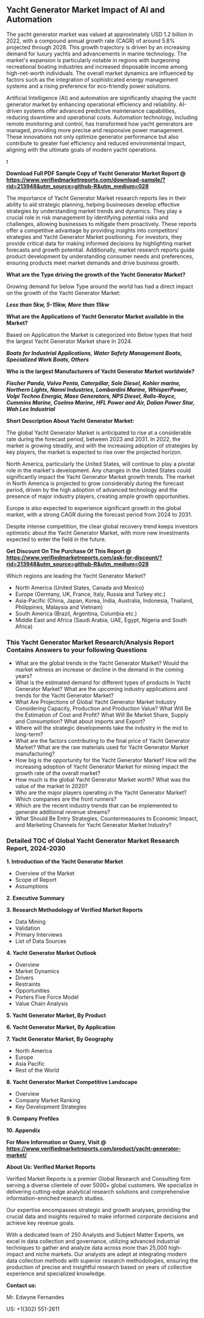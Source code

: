 <h2>Yacht Generator Market Impact of AI and Automation</h2><p>The yacht generator market was valued at approximately USD 1.2 billion in 2022, with a compound annual growth rate (CAGR) of around 5.8% projected through 2028. This growth trajectory is driven by an increasing demand for luxury yachts and advancements in marine technology. The market's expansion is particularly notable in regions with burgeoning recreational boating industries and increased disposable income among high-net-worth individuals. The overall market dynamics are influenced by factors such as the integration of sophisticated energy management systems and a rising preference for eco-friendly power solutions.</p><p>Artificial Intelligence (AI) and automation are significantly shaping the yacht generator market by enhancing operational efficiency and reliability. AI-driven systems offer advanced predictive maintenance capabilities, reducing downtime and operational costs. Automation technology, including remote monitoring and control, has transformed how yacht generators are managed, providing more precise and responsive power management. These innovations not only optimize generator performance but also contribute to greater fuel efficiency and reduced environmental impact, aligning with the ultimate goals of modern yacht operations.</p>t</p><p id="" class=""><strong>Download Full PDF Sample Copy of Yacht Generator Market Report @ <a href="https://www.verifiedmarketreports.com/download-sample/?rid=213948&utm_source=github-R&utm_medium=028" target="_blank">https://www.verifiedmarketreports.com/download-sample/?rid=213948&utm_source=github-R&utm_medium=028</a></strong></p><p>The importance of&nbsp;Yacht Generator Market research reports lies in their ability to aid strategic planning, helping businesses develop effective strategies by understanding market trends and dynamics. They play a crucial role in risk management by identifying potential risks and challenges, allowing businesses to mitigate them proactively. These reports offer a competitive advantage by providing insights into competitors' strategies and Yacht Generator Market positioning. For investors, they provide critical data for making informed decisions by highlighting market forecasts and growth potential. Additionally, market research reports guide product development by understanding consumer needs and preferences, ensuring products meet market demands and drive business growth.</p><p><strong>What are the&nbsp;Type driving the growth of the Yacht Generator Market?</strong></p><p id="" class="">Growing demand for below Type around the world has had a direct impact on the growth of the Yacht Generator Market:</p><em><strong>Less than 5kw, 5-15kw, More than 15kw</strong></em></p><strong>What are the&nbsp;Applications&nbsp;of Yacht Generator Market available in the Market?</strong></p><p id="" class="">Based on Application the Market is categorized into Below types that held the largest Yacht Generator Market share In 2024.</p><em><strong>Boats for Industrial Applications, Water Safety Management Boats, Specialized Work Boats, Others</strong></em></p><strong>Who is the largest Manufacturers of Yacht Generator Market worldwide?</strong></p><p><em><strong>Fischer Panda, Volvo Penta, Caterpillar, Sole Diesel, Kohler marine, Northern Lights, Nanni Industries, Lombardini Marine, WhisperPower, Volpi Techno Energia, Mase Generators, NPS Diesel, Rolls-Royce, Cummins Marine, Coelmo Marine, HFL Power and Air, Dalian Power Star, Wah Lee Industrial</strong></em></p><p id="" class=""><strong>Short Description About Yacht Generator Market:</strong></p><p>The global Yacht Generator Market is anticipated to rise at a considerable rate during the forecast period, between 2023 and 2031. In 2022, the market is growing steadily, and with the increasing adoption of strategies by key players, the market is expected to rise over the projected horizon.</p><p>North America, particularly the United States, will continue to play a pivotal role in the market's development. Any changes in the United States could significantly impact the Yacht Generator Market growth trends. The market in North America is projected to grow considerably during the forecast period, driven by the high adoption of advanced technology and the presence of major industry players, creating ample growth opportunities.</p><p>Europe is also expected to experience significant growth in the global market, with a strong CAGR during the forecast period from 2024 to 2031.</p><p>Despite intense competition, the clear global recovery trend keeps investors optimistic about the Yacht Generator Market, with more new investments expected to enter the field in the future.</p><p id="" class=""><strong>Get Discount On The Purchase Of This Report @ <a href="https://www.verifiedmarketreports.com/ask-for-discount/?rid=213948&utm_source=github-R&utm_medium=028" target="_blank">https://www.verifiedmarketreports.com/ask-for-discount/?rid=213948&utm_source=github-R&utm_medium=028</a></strong></p>Which regions are leading the Yacht Generator Market?</p><ul><li>North America (United States, Canada and Mexico)</li><li>Europe (Germany, UK, France, Italy, Russia and Turkey etc.)</li><li>Asia-Pacific (China, Japan, Korea, India, Australia, Indonesia, Thailand, Philippines, Malaysia and Vietnam)</li><li>South America (Brazil, Argentina, Columbia etc.)</li><li>Middle East and Africa (Saudi Arabia, UAE, Egypt, Nigeria and South Africa)</li></ul><h3 id="" class="">This Yacht Generator Market Research/Analysis Report Contains Answers to your following Questions</h3><ul><li>What are the global trends in the Yacht Generator Market? Would the market witness an increase or decline in the demand in the coming years?</li><li>What is the estimated demand for different types of products in Yacht Generator Market? What are the upcoming industry applications and trends for the Yacht Generator Market?</li><li>What Are Projections of Global Yacht Generator Market Industry Considering Capacity, Production and Production Value? What Will Be the Estimation of Cost and Profit? What Will Be Market Share, Supply and Consumption? What about imports and Export?</li><li>Where will the strategic developments take the industry in the mid to long-term?</li><li>What are the factors contributing to the final price of Yacht Generator Market? What are the raw materials used for Yacht Generator Market manufacturing?</li><li>How big is the opportunity for the Yacht Generator Market? How will the increasing adoption of Yacht Generator Market for mining impact the growth rate of the overall market?</li><li>How much is the global Yacht Generator Market worth? What was the value of the market In 2020?</li><li>Who are the major players operating in the Yacht Generator Market? Which companies are the front runners?</li><li>Which are the recent industry trends that can be implemented to generate additional revenue streams?</li><li>What Should Be Entry Strategies, Countermeasures to Economic Impact, and Marketing Channels for Yacht Generator Market Industry?</li></ul><h3 id="" class="">Detailed TOC of Global Yacht Generator Market Research Report, 2024-2030</h3><p id="" class=""><strong>1. Introduction of the Yacht Generator Market</strong></p><ul><li>Overview of the Market</li><li>Scope of Report</li><li>Assumptions</li></ul><p id="" class=""><strong>2. Executive Summary</strong></p><p id="" class=""><strong>3. Research Methodology of Verified Market Reports</strong></p><ul><li>Data Mining</li><li>Validation</li><li>Primary Interviews</li><li>List of Data Sources</li></ul><p id="" class=""><strong>4. Yacht Generator Market Outlook</strong></p><ul><li>Overview</li><li>Market Dynamics</li><li>Drivers</li><li>Restraints</li><li>Opportunities</li><li>Porters Five Force Model</li><li>Value Chain Analysis</li></ul><p id="" class=""><strong>5. Yacht Generator Market, By Product</strong></p><p id="" class=""><strong>6. Yacht Generator Market, By Application</strong></p><p id="" class=""><strong>7. Yacht Generator Market, By Geography</strong></p><ul><li>North America</li><li>Europe</li><li>Asia Pacific</li><li>Rest of the World</li></ul><p id="" class=""><strong>8. Yacht Generator Market Competitive Landscape</strong></p><ul><li>Overview</li><li>Company Market Ranking</li><li>Key Development Strategies</li></ul><p id="" class=""><strong>9. Company Profiles</strong></p><p id="" class=""><strong>10. Appendix</strong></p><p id="" class=""><strong>For More Information or Query, Visit @ <a href="https://www.verifiedmarketreports.com/product/yacht-generator-market/" target="_blank">https://www.verifiedmarketreports.com/product/yacht-generator-market/</a></strong></p><p id="" class=""><strong>About Us: Verified Market Reports</strong></p><p id="" class="">Verified Market Reports is a premier Global Research and Consulting firm serving a diverse clientele of over 5000+ global customers. We specialize in delivering cutting-edge analytical research solutions and comprehensive information-enriched research studies.</p><p id="" class="">Our expertise encompasses strategic and growth analyses, providing the crucial data and insights required to make informed corporate decisions and achieve key revenue goals.</p><p id="" class="">With a dedicated team of 250 Analysts and Subject Matter Experts, we excel in data collection and governance, utilizing advanced industrial techniques to gather and analyze data across more than 25,000 high-impact and niche markets. Our analysts are adept at integrating modern data collection methods with superior research methodologies, ensuring the production of precise and insightful research based on years of collective experience and specialized knowledge.</p><p id="" class=""><strong>Contact us:</strong></p><p id="" class="">Mr. Edwyne Fernandes</p><p id="" class="">US: +1(302) 551-2611</p>